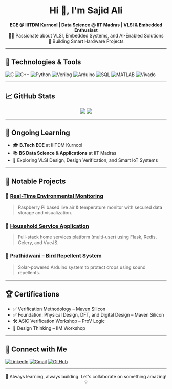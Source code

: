 <h1 align="center">Hi 👋, I'm Sajid Ali</h1>
<p align="center">
  <b>ECE @ IIITDM Kurnool | Data Science @ IIT Madras | VLSI & Embedded Enthusiast</b><br>
  👨‍💻 Passionate about VLSI, Embedded Systems, and AI-Enabled Solutions<br>
  🚀 Building  Smart Hardware Projects
</p>

---

## 🔧 Technologies & Tools
![C](https://img.shields.io/badge/C-informational?style=flat&logo=c)
![C++](https://img.shields.io/badge/C++-informational?style=flat&logo=cplusplus)
![Python](https://img.shields.io/badge/Python-informational?style=flat&logo=python)
![Verilog](https://img.shields.io/badge/Verilog-informational?style=flat)
![Arduino](https://img.shields.io/badge/Arduino-00979D?style=flat&logo=arduino)
![SQL](https://img.shields.io/badge/SQL-informational?style=flat&logo=sqlite)
![MATLAB](https://img.shields.io/badge/MATLAB-orange?style=flat)
![Vivado](https://img.shields.io/badge/Xilinx%20Vivado-FE5000?style=flat&logo=xilinx)

---

## 📈 GitHub Stats
<p align="center">
  <img src="https://github-readme-stats.vercel.app/api?username=sajid8524&show_icons=true&theme=tokyonight" />
  <img src="https://github-readme-stats.vercel.app/api/top-langs/?username=sajid8524&layout=compact&theme=tokyonight" />
</p>

---

## 🧠 Ongoing Learning
- 🎓 **B.Tech ECE** at IIITDM Kurnool
- 📚 **BS Data Science & Applications** at IIT Madras
- 🔬 Exploring VLSI Design, Design Verification, and Smart IoT Systems

---

## 📌 Notable Projects

### 🔹 [Real-Time Environmental Monitoring](https://github.com/sajid8524/realtime-enviromental-monitoring)
> Raspberry Pi based live air & temperature monitor with secured data storage and visualization.

### 🔹 [Household Service Application](https://github.com/sajid8524/Household-service-application)
> Full-stack home services platform (multi-user) using Flask, Redis, Celery, and VueJS.

### 🔹 [Prathidwani – Bird Repellent System](https://github.com/sajid8524)
> Solar-powered Arduino system to protect crops using sound repellents.

---

## 🏆 Certifications
- ✅ Verification Methodology – Maven Silicon  
- ✅ Foundation: Physical Design, DFT, and Digital Design – Maven Silicon  
- 🛠️ ASIC Verification Workshop – ProV Logic  
- 🎯 Design Thinking – IIM Workshop  

---

## 🤝 Connect with Me
[![LinkedIn](https://img.shields.io/badge/LinkedIn-blue?style=flat&logo=linkedin)](https://www.linkedin.com/in/d-sajid-ali-75bb22286/)
[![Gmail](https://img.shields.io/badge/Gmail-red?style=flat&logo=gmail)](mailto:sajidali24012006@gmail.com)
[![GitHub](https://img.shields.io/badge/GitHub-000?style=flat&logo=github)](https://github.com/sajid8524)

---

<p align="center">
  🌱 Always learning, always building. Let's collaborate on something amazing! 💡
</p>
